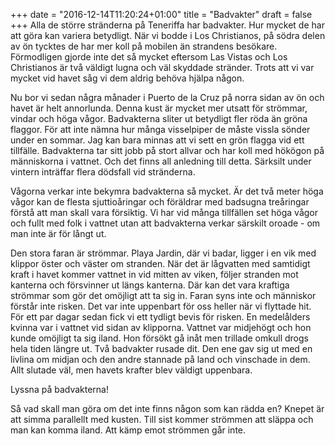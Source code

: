 +++
date = "2016-12-14T11:20:24+01:00"
title = "Badvakter"
draft = false
+++
Alla de större stränderna på Teneriffa har badvakter. Hur mycket de har att göra kan variera betydligt. När vi bodde i Los Christianos, på södra delen av ön tycktes de har mer koll på mobilen än strandens besökare. Förmodligen gjorde inte det så mycket eftersom Las Vistas och Los Christianos är två väldigt lugna och väl skyddade stränder. Trots att vi var mycket vid havet såg vi dem aldrig behöva hjälpa någon.

Nu bor vi sedan några månader i Puerto de la Cruz på norra sidan av ön och havet är helt annorlunda. Denna kust är mycket mer utsatt för strömmar, vindar och höga vågor. Badvakterna sliter ut betydligt fler röda än gröna flaggor. För att inte nämna hur många visselpiper de måste vissla sönder under en sommar. Jag kan bara minnas att vi sett en grön flagga vid ett tillfälle. Badvakterna tar sitt jobb på stort allvar och har koll med hökögon på människorna i vattnet. Och det finns all anledning till detta. Särksilt under vintern inträffar flera dödsfall vid stränderna.

Vågorna verkar inte bekymra badvakterna så mycket. Är det två meter höga vågor kan de flesta sjuttioåringar och föräldrar med badsugna treåringar förstå att man skall vara försiktig. Vi har vid många tillfällen set höga vågor och fullt med folk i vattnet utan att badvakterna verkar särskilt oroade - om man inte är för långt ut. 

Den stora faran är strömmar. Playa Jardin, där vi badar, ligger i en vik med klippor öster och väster om stranden. När det är lågvatten med samtidigt kraft i havet kommer vattnet in vid mitten av viken, följer stranden mot kanterna och försvinner ut längs kanterna. Där kan det vara kraftiga strömmar som gör det omöjligt att ta sig in. Faran syns inte och människor förstår inte risken. Det var inte uppenbart för oss heller när vi flyttade hit. För ett par dagar sedan fick vi ett tydligt bevis för risken. En medelålders kvinna var i vattnet vid sidan av klipporna. Vattnet var midjehögt och hon kunde omöjligt ta sig iland. Hon försökt gå inåt men trillade omkull drogs hela tiden längre ut. Två badvakter rusade dit. Den ene gav sig ut med en livlina om midjan och den andre stannade på land och vinschade in dem. Allt slutade väl, men havets krafter blev väldigt uppenbara. 

Lyssna på badvakterna!

Så vad skall man göra om det inte finns någon som kan rädda en? Knepet är att simma parallellt med kusten. Till sist kommer strömmen att släppa och man kan komma iland. Att kämp emot strömmen går inte.

